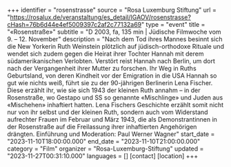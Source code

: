 +++
identifier = "rosenstrasse"
source = "Rosa Luxemburg Stiftung"
url = "https://rosalux.de/veranstaltung/es_detail/IGAOV/rosenstrasse?cHash=76b6d44e4ef5009397c2af2c77132a69"
type = "event"
title = "«Rosenstraße»"
subtitle = "D 2003, fa, 135 min | Jüdische Filmwoche  vom 9. – 12. November"
description = "Nach dem Tod ihres Mannes besinnt sich die New Yorkerin Ruth Weinstein plötzlich auf jüdisch-orthodoxe Rituale und wendet sich zudem gegen die Heirat ihrer Tochter Hannah mit derem südamerikanischen Verlobten. Verstört reist Hannah nach Berlin, um dort nach der Vergangenheit ihrer Mutter zu forschen. Ihr Weg in Ruths Geburtsland, von deren Kindheit vor der Emigration in die USA Hannah so gut wie nichts weiß, führt sie zu der 90-jährigen Berlinerin Lena Fischer. Diese erzählt ihr, wie sie sich 1943 der kleinen Ruth annahm – in der Rosenstraße, wo Gestapo und SS so genannte «Mischlinge» und Juden aus «Mischehen» inhaftiert hatten. Lena Fischers Geschichte erzählt somit nicht nur von ihr selbst und der kleinen Ruth, sondern auch vom Widerstand aufrechter Frauen im Februar und März 1943, die als Demonstrantinnen in der Rosenstraße auf die Freilassung ihrer inhaftierten Angehörigen drängten. 
Einführung und Moderation: Paul Werner Wagner"
start_date = "2023-11-10T18:00:00.000"
end_date = "2023-11-10T21:00:00.000"
category = "Film"
organizer = "Rosa-Luxemburg-Stiftung"
updated = "2023-11-27T00:31:10.000"
languages = []
[contact]
[location]
+++